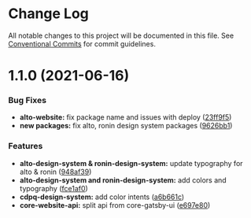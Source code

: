 # Change Log

All notable changes to this project will be documented in this file. See
[Conventional Commits](https://conventionalcommits.org) for commit guidelines.

# 1.1.0 (2021-06-16)

### Bug Fixes

- **alto-website:** fix package name and issues with deploy
  ([23ff9f5](https://github.com/newrade/newrade/tree/master/packages/alto-website/commit/23ff9f531b9db56d97d9737d49072979514d2c47))
- **new packages:** fix alto, ronin design system packages
  ([9626bb1](https://github.com/newrade/newrade/tree/master/packages/alto-website/commit/9626bb1d2a72698ed4a7a6c8cdf310511fa7fd12))

### Features

- **alto-design-system & ronin-design-system:** update typography for alto &
  ronin
  ([948af39](https://github.com/newrade/newrade/tree/master/packages/alto-website/commit/948af39917c0beec8d534083877581dc3739086a))
- **alto-design-system and ronin-design-system:** add colors and typography
  ([fce1af0](https://github.com/newrade/newrade/tree/master/packages/alto-website/commit/fce1af0051ec08b53bd4ddcb012fe55ef0d9081f))
- **cdpq-design-system:** add color intents
  ([a6b661c](https://github.com/newrade/newrade/tree/master/packages/alto-website/commit/a6b661c682c13502c85fe37b3066e4020744a74c))
- **core-website-api:** split api from core-gatsby-ui
  ([e697e80](https://github.com/newrade/newrade/tree/master/packages/alto-website/commit/e697e8088b0a11fb0bd7a6efbb6c0bfea7871191))
